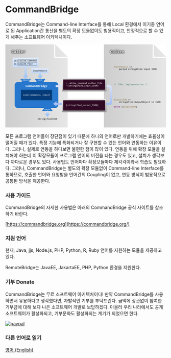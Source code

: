 CommandBridge
======
CommandBridge는 Command-line Interface를 통해 Local 환경에서 이기종 언어로 된 Application간 통신을 별도의 확장 모듈없이도 범용적이고, 안정적으로 할 수 있게 해주는 소프트웨어 아키텍처이다.

<p align="center"><img src="images/commandbridge_architecture.png?raw=true" width="620" /></p>

모든 프로그램 언어들이 장단점이 있기 때문에 하나의 언어로만 개발하기에는 효율성이 떨어질 때가 있다. 특정 기능에 특화되거나 잘 구현할 수 있는 언어와 연동하는 이유이다. 그러나, 실제로 연동을 하다보면 불편한 점이 많이 있다. 연동을 위해 확장 모듈을 설치해야 하는데 이 확장모듈이 프로그램 언어의 버전을 타는 경우도 있고, 설치가 생각보다 까다로운 경우도 있다. 사용법도 언어마다 확장모듈마다 제각각이라서 학습도 필요하다. 그러나, CommandBridge는 별도의 확장 모듈없이 Command-line Interface를 통하므로, 호출한 언어와 요청받을 언어간의 Coupling이 없고, 연동 방식이 범용적으로 공통된 방식을 제공한다.

### 사용 가이드
CommandBridge의 자세한 사용법은 아래의 CommandBridge 공식 사이트를 참조하기 바란다.

[https://commandbridge.org](https://commandbridge.org/)

### 지원 언어
현재, Java, jjs, Node.js, PHP, Python, R, Ruby 언어를 지원하는 모듈을 제공하고 있다.

RemoteBridge는 JavaEE, JakartaEE, PHP, Python 환경을 지원한다.

### 기부 Donate
CommandBridge는 무료 소프트웨어 아키텍처이다! 만약 CommandBridge를 사용하면서 유용하다고 생각했다면, 자발적인 기부를 부탁드린다. 금액에 상관없이 참여한 기부금에 대해 보다 나은 소프트웨어 개발로 보답하겠다. 아울러 우리 나라에서도 공개 소프트웨어가 활성화되고, 기부문화도 활성화되는 계기가 되었으면 한다.

[![paypal](https://www.paypalobjects.com/en_US/i/btn/btn_donateCC_LG.gif)](https://www.paypal.com/cgi-bin/webscr?cmd=_s-xclick&hosted_button_id=U9DP9TFDL5VDC)

### 다른 언어로 읽기
[영어 (English)](https://github.com/gurumdari/commandbridge)